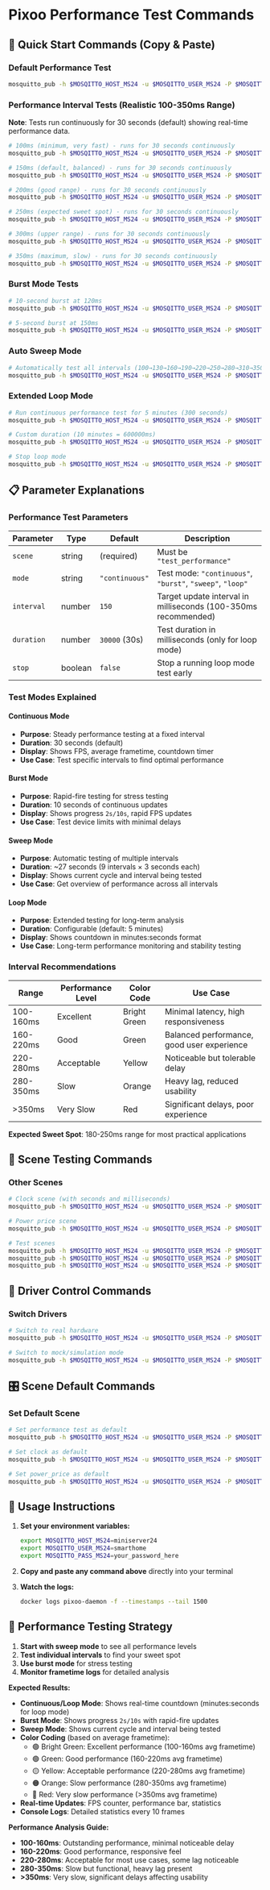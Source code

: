 # Pixoo Performance Test Commands

## 🎯 Quick Start Commands (Copy & Paste)

### Default Performance Test
```bash
mosquitto_pub -h $MOSQITTO_HOST_MS24 -u $MOSQITTO_USER_MS24 -P $MOSQITTO_PASS_MS24 -t pixoo/192.168.1.159/state/upd -m '{"scene":"test_performance"}'
```

### Performance Interval Tests (Realistic 100-350ms Range)
**Note**: Tests run continuously for 30 seconds (default) showing real-time performance data.

```bash
# 100ms (minimum, very fast) - runs for 30 seconds continuously
mosquitto_pub -h $MOSQITTO_HOST_MS24 -u $MOSQITTO_USER_MS24 -P $MOSQITTO_PASS_MS24 -t pixoo/192.168.1.159/state/upd -m '{"scene":"test_performance","interval":100}'

# 150ms (default, balanced) - runs for 30 seconds continuously
mosquitto_pub -h $MOSQITTO_HOST_MS24 -u $MOSQITTO_USER_MS24 -P $MOSQITTO_PASS_MS24 -t pixoo/192.168.1.159/state/upd -m '{"scene":"test_performance","interval":150}'

# 200ms (good range) - runs for 30 seconds continuously
mosquitto_pub -h $MOSQITTO_HOST_MS24 -u $MOSQITTO_USER_MS24 -P $MOSQITTO_PASS_MS24 -t pixoo/192.168.1.159/state/upd -m '{"scene":"test_performance","interval":200}'

# 250ms (expected sweet spot) - runs for 30 seconds continuously
mosquitto_pub -h $MOSQITTO_HOST_MS24 -u $MOSQITTO_USER_MS24 -P $MOSQITTO_PASS_MS24 -t pixoo/192.168.1.159/state/upd -m '{"scene":"test_performance","interval":250}'

# 300ms (upper range) - runs for 30 seconds continuously
mosquitto_pub -h $MOSQITTO_HOST_MS24 -u $MOSQITTO_USER_MS24 -P $MOSQITTO_PASS_MS24 -t pixoo/192.168.1.159/state/upd -m '{"scene":"test_performance","interval":300}'

# 350ms (maximum, slow) - runs for 30 seconds continuously
mosquitto_pub -h $MOSQITTO_HOST_MS24 -u $MOSQITTO_USER_MS24 -P $MOSQITTO_PASS_MS24 -t pixoo/192.168.1.159/state/upd -m '{"scene":"test_performance","interval":350}'
```

### Burst Mode Tests
```bash
# 10-second burst at 120ms
mosquitto_pub -h $MOSQITTO_HOST_MS24 -u $MOSQITTO_USER_MS24 -P $MOSQITTO_PASS_MS24 -t pixoo/192.168.1.159/state/upd -m '{"scene":"test_performance","mode":"burst","interval":120,"duration":10000}'

# 5-second burst at 150ms
mosquitto_pub -h $MOSQITTO_HOST_MS24 -u $MOSQITTO_USER_MS24 -P $MOSQITTO_PASS_MS24 -t pixoo/192.168.1.159/state/upd -m '{"scene":"test_performance","mode":"burst","interval":150,"duration":5000}'
```

### Auto Sweep Mode
```bash
# Automatically test all intervals (100→130→160→190→220→250→280→310→350ms, 3s each)
mosquitto_pub -h $MOSQITTO_HOST_MS24 -u $MOSQITTO_USER_MS24 -P $MOSQITTO_PASS_MS24 -t pixoo/192.168.1.159/state/upd -m '{"scene":"test_performance","mode":"sweep"}'
```

### Extended Loop Mode
```bash
# Run continuous performance test for 5 minutes (300 seconds)
mosquitto_pub -h $MOSQITTO_HOST_MS24 -u $MOSQITTO_USER_MS24 -P $MOSQITTO_PASS_MS24 -t pixoo/192.168.1.159/state/upd -m '{"scene":"test_performance","mode":"loop","interval":150,"duration":300000}'

# Custom duration (10 minutes = 600000ms)
mosquitto_pub -h $MOSQITTO_HOST_MS24 -u $MOSQITTO_USER_MS24 -P $MOSQITTO_PASS_MS24 -t pixoo/192.168.1.159/state/upd -m '{"scene":"test_performance","mode":"loop","interval":120,"duration":600000}'

# Stop loop mode
mosquitto_pub -h $MOSQITTO_HOST_MS24 -u $MOSQITTO_USER_MS24 -P $MOSQITTO_PASS_MS24 -t pixoo/192.168.1.159/state/upd -m '{"scene":"test_performance","stop":true}'
```

## 📋 Parameter Explanations

### Performance Test Parameters

| Parameter | Type | Default | Description |
|-----------|------|---------|-------------|
| `scene` | string | (required) | Must be `"test_performance"` |
| `mode` | string | `"continuous"` | Test mode: `"continuous"`, `"burst"`, `"sweep"`, `"loop"` |
| `interval` | number | `150` | Target update interval in milliseconds (100-350ms recommended) |
| `duration` | number | `30000` (30s) | Test duration in milliseconds (only for loop mode) |
| `stop` | boolean | `false` | Stop a running loop mode test early |

### Test Modes Explained

#### **Continuous Mode**
- **Purpose**: Steady performance testing at a fixed interval
- **Duration**: 30 seconds (default)
- **Display**: Shows FPS, average frametime, countdown timer
- **Use Case**: Test specific intervals to find optimal performance

#### **Burst Mode**
- **Purpose**: Rapid-fire testing for stress testing
- **Duration**: 10 seconds of continuous updates
- **Display**: Shows progress `2s/10s`, rapid FPS updates
- **Use Case**: Test device limits with minimal delays

#### **Sweep Mode**
- **Purpose**: Automatic testing of multiple intervals
- **Duration**: ~27 seconds (9 intervals × 3 seconds each)
- **Display**: Shows current cycle and interval being tested
- **Use Case**: Get overview of performance across all intervals

#### **Loop Mode**
- **Purpose**: Extended testing for long-term analysis
- **Duration**: Configurable (default: 5 minutes)
- **Display**: Shows countdown in minutes:seconds format
- **Use Case**: Long-term performance monitoring and stability testing

### Interval Recommendations

| Range | Performance Level | Color Code | Use Case |
|-------|------------------|------------|----------|
| 100-160ms | Excellent | Bright Green | Minimal latency, high responsiveness |
| 160-220ms | Good | Green | Balanced performance, good user experience |
| 220-280ms | Acceptable | Yellow | Noticeable but tolerable delay |
| 280-350ms | Slow | Orange | Heavy lag, reduced usability |
| >350ms | Very Slow | Red | Significant delays, poor experience |

**Expected Sweet Spot**: 180-250ms range for most practical applications

## 🎨 Scene Testing Commands

### Other Scenes
```bash
# Clock scene (with seconds and milliseconds)
mosquitto_pub -h $MOSQITTO_HOST_MS24 -u $MOSQITTO_USER_MS24 -P $MOSQITTO_PASS_MS24 -t pixoo/192.168.1.159/state/upd -m '{"scene":"clock"}'

# Power price scene
mosquitto_pub -h $MOSQITTO_HOST_MS24 -u $MOSQITTO_USER_MS24 -P $MOSQITTO_PASS_MS24 -t pixoo/192.168.1.159/state/upd -m '{"scene":"power_price"}'

# Test scenes
mosquitto_pub -h $MOSQITTO_HOST_MS24 -u $MOSQITTO_USER_MS24 -P $MOSQITTO_PASS_MS24 -t pixoo/192.168.1.159/state/upd -m '{"scene":"test_fill"}'
mosquitto_pub -h $MOSQITTO_HOST_MS24 -u $MOSQITTO_USER_MS24 -P $MOSQITTO_PASS_MS24 -t pixoo/192.168.1.159/state/upd -m '{"scene":"test_pattern"}'
mosquitto_pub -h $MOSQITTO_HOST_MS24 -u $MOSQITTO_USER_MS24 -P $MOSQITTO_PASS_MS24 -t pixoo/192.168.1.159/state/upd -m '{"scene":"test_safe_fill"}'
```

## 🔧 Driver Control Commands

### Switch Drivers
```bash
# Switch to real hardware
mosquitto_pub -h $MOSQITTO_HOST_MS24 -u $MOSQITTO_USER_MS24 -P $MOSQITTO_PASS_MS24 -t pixoo/192.168.1.159/driver/set -m '{"driver":"real"}'

# Switch to mock/simulation mode
mosquitto_pub -h $MOSQITTO_HOST_MS24 -u $MOSQITTO_USER_MS24 -P $MOSQITTO_PASS_MS24 -t pixoo/192.168.1.159/driver/set -m '{"driver":"mock"}'
```

## 🎛️ Scene Default Commands

### Set Default Scene
```bash
# Set performance test as default
mosquitto_pub -h $MOSQITTO_HOST_MS24 -u $MOSQITTO_USER_MS24 -P $MOSQITTO_PASS_MS24 -t pixoo/192.168.1.159/scene/set -m '{"name":"test_performance"}'

# Set clock as default
mosquitto_pub -h $MOSQITTO_HOST_MS24 -u $MOSQITTO_USER_MS24 -P $MOSQITTO_PASS_MS24 -t pixoo/192.168.1.159/scene/set -m '{"name":"clock"}'

# Set power_price as default
mosquitto_pub -h $MOSQITTO_HOST_MS24 -u $MOSQITTO_USER_MS24 -P $MOSQITTO_PASS_MS24 -t pixoo/192.168.1.159/scene/set -m '{"name":"power_price"}'
```

## 📝 Usage Instructions

1. **Set your environment variables:**
   ```bash
   export MOSQITTO_HOST_MS24=miniserver24
   export MOSQITTO_USER_MS24=smarthome
   export MOSQITTO_PASS_MS24=your_password_here
   ```

2. **Copy and paste any command above** directly into your terminal

3. **Watch the logs:**
   ```bash
   docker logs pixoo-daemon -f --timestamps --tail 1500
   ```

## 🎯 Performance Testing Strategy

1. **Start with sweep mode** to see all performance levels
2. **Test individual intervals** to find your sweet spot
3. **Use burst mode** for stress testing
4. **Monitor frametime logs** for detailed analysis

**Expected Results:**
- **Continuous/Loop Mode**: Shows real-time countdown (minutes:seconds for loop mode)
- **Burst Mode**: Shows progress `2s/10s` with rapid-fire updates
- **Sweep Mode**: Shows current cycle and interval being tested
- **Color Coding** (based on average frametime):
  - 🟢 Bright Green: Excellent performance (100-160ms avg frametime)
  - 🟢 Green: Good performance (160-220ms avg frametime)
  - 🟡 Yellow: Acceptable performance (220-280ms avg frametime)
  - 🟠 Orange: Slow performance (280-350ms avg frametime)
  - 🔴 Red: Very slow performance (>350ms avg frametime)
- **Real-time Updates**: FPS counter, performance bar, statistics
- **Console Logs**: Detailed statistics every 10 frames

**Performance Analysis Guide:**
- **100-160ms**: Outstanding performance, minimal noticeable delay
- **160-220ms**: Good performance, responsive feel
- **220-280ms**: Acceptable for most use cases, some lag noticeable
- **280-350ms**: Slow but functional, heavy lag present
- **>350ms**: Very slow, significant delays affecting usability
